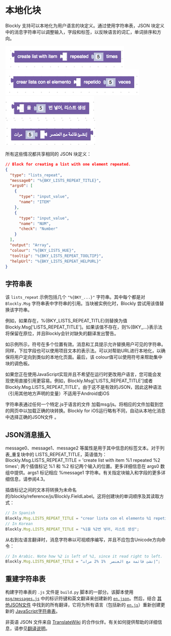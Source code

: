 # 本地化块

Blockly 支持可以本地化为用户语言的块定义。通过使用字符串表，JSON 块定义中的消息字符串可以调整输入，字段和标签，以反映语言的词汇，单词排序和方向。

![](./createlist-en.png)
![](./createlist-es.png)
![](./createlist-ko.png)
![](./createlist-ar.png)

所有这些情况都共享相同的 JSON 块定义：

```json
// Block for creating a list with one element repeated.
{
  "type": "lists_repeat",
  "message0": "%{BKY_LISTS_REPEAT_TITLE}",
  "args0": [
    {
      "type": "input_value",
      "name": "ITEM"
    },
    {
      "type": "input_value",
      "name": "NUM",
      "check": "Number"
    }
  ],
  "output": "Array",
  "colour": "%{BKY_LISTS_HUE}",
  "tooltip": "%{BKY_LISTS_REPEAT_TOOLTIP}",
  "helpUrl": "%{BKY_LISTS_REPEAT_HELPURL}"
}
```

## 字符串表

该 `lists_repeat` 示例包括几个 `"%{BKY_...}"` 字符串。其中每个都是对 `Blockly.Msg` 字符串表中字符串的引用。当块被实例化时，Blockly 尝试用该值替换该字符串。

例如，如果存在，%{BKY_LISTS_REPEAT_TITLE}则替换为值 Blockly.Msg['LISTS_REPEAT_TITLE']。如果该值不存在，则%{BKY_...}表示法将保留在原位，并且Blockly会针对缺失的翻译发出警告。

如示例所示，符号在多个位置有效。消息和工具提示允许替换用户可见的字符串。同样，下拉字段也可以使用项目文本的表示法。可以对帮助URL进行本地化，以确保将用户定向到类似的本地化页面。最后，该 colour值可以使用符号来帮助集中块的调色板。

如果您正在使用JavaScript实现并且不希望在运行时更改用户语言，您可能会发现使用直接引用更容易。例如，Blockly.Msg['LISTS_REPEAT_TITLE']或者 Blockly.Msg.LISTS_REPEAT_TITLE'。由于这不是有效的JSON，因此这种语法（引用其他地方声明的变量）不适用于Android或iOS

字符串表通过任何一个特定.js于语言的文件 加载msg/js。将相应的文件加载到您的网页中以加载正确的块转换。Blockly for iOS运行略有不同，自动从本地化消息中选择正确的JSON文件 。

## JSON消息插入

message0、message1、message2 等属性是用于其中信息的标签文本。对于列表_重复块中的 LISTS_REPEAT_TITLE，英语值为：Blockly.Msg.LISTS_REPEAT_TITLE = 'create list with item %1 repeated %2 times';
两个插值标记 %1 和 %2 标记两个输入的位置。更多详细信息在 args0 数组中提供。args1 标记相应 %message1 字符串。有关指定块输入和字段的更多详细信息，请参阅4.3。

插值标记之间的文本将转换为未命名的/blockly/reference/js/Blockly.FieldLabel。这将创建块的单词顺序及其读取方式：

```js
// In Spanish
Blockly.Msg.LISTS_REPEAT_TITLE = "crear lista con el elemento %1 repetido %2 veces";
// In Korean
Blockly.Msg.LISTS_REPEAT_TITLE = "%1을 %2번 넣어, 리스트 생성";
```

从右到左语言翻译时，消息字符串以可视顺序编写，并且不应包含Unicode方向命令：

```js
// In Arabic. Note how %2 is left of %1, since it read right to left.
Blockly.Msg.LISTS_REPEAT_TITLE = "إنشئ قائمة مع العنصر  %1 %2 مرات";
```

## 重建字符串表

构建字符串表的 `.js` 文件是 `build.py` 脚本的一部分。该脚本使用 [`msg/messages.js`](https://github.com/google/blockly/tree/master/msg/messages.js) 中的标识符键和英文翻译来创建新的 [`en.json`](https://github.com/google/blockly/tree/master/msg/json/en.json)。然后，结合 [其他JSON文件](https://github.com/google/blockly/tree/master/msg/json) 中找到的所有翻译，它将为所有语言（包括新的 [`en.js`](https://github.com/google/blockly/tree/master/msg/js/en.js)）重新创建更新的 [JavaScript字符串表](https://github.com/google/blockly/tree/master/msg/js)。

非英语 JSON 文件来自 [TranslateWiki](https://translatewiki.net/wiki/Translating:Blockly) 的合作伙伴。有关如何提供帮助的详细信息，请参见[翻译说明](/guides/modify/translating.html)。